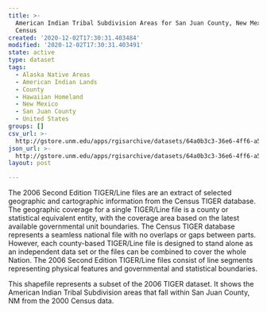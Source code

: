 ```yaml
---
title: >-
  American Indian Tribal Subdivision Areas for San Juan County, New Mexico, 2000
  Census
created: '2020-12-02T17:30:31.403484'
modified: '2020-12-02T17:30:31.403491'
state: active
type: dataset
tags:
  - Alaska Native Areas
  - American Indian Lands
  - County
  - Hawaiian Homeland
  - New Mexico
  - San Juan County
  - United States
groups: []
csv_url: >-
  http://gstore.unm.edu/apps/rgisarchive/datasets/64a0b3c3-36e6-4ff6-a520-80c0056058af/tgr2006se_sanj_aits00.derived.csv
json_url: >-
  http://gstore.unm.edu/apps/rgisarchive/datasets/64a0b3c3-36e6-4ff6-a520-80c0056058af/tgr2006se_sanj_aits00.derived.json
layout: post

---
```

The 2006 Second Edition  TIGER/Line files are an extract of selected geographic and cartographic information from the Census TIGER database.  The geographic coverage for a single TIGER/Line file is a county or statistical equivalent entity, with the coverage area based on the latest available governmental unit boundaries.  The Census TIGER database represents a seamless national file with no overlaps or gaps between parts.  However, each county-based TIGER/Line file is designed to stand alone as an independent data set or the files can be combined to cover the whole Nation.  The 2006 Second Edition  TIGER/Line files consist of line segments representing physical features and governmental and statistical boundaries.  

This shapefile represents a subset of the 2006 TIGER dataset. It shows the American Indian Tribal Subdivision areas that fall within San Juan County, NM from the 2000 Census data.
